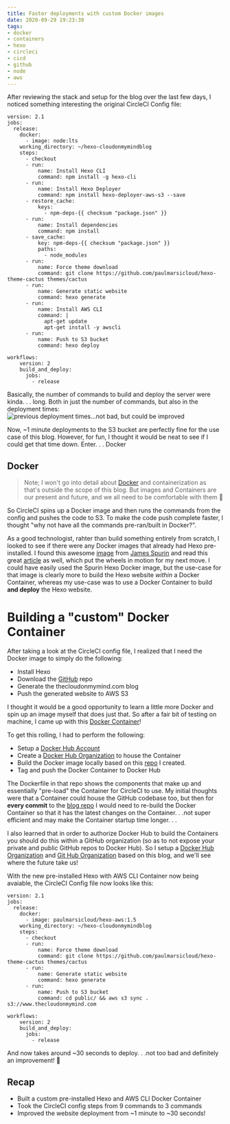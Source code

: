 ```yaml
---
title: Faster deployments with custom Docker images
date: 2020-09-29 19:23:39
tags: 
- docker
- containers
- hexo
- circleci
- cicd
- github
- node
- aws
---
```


After reviewing the stack and setup for the blog over the last few days, I noticed something interesting the original CircleCI Config file:
```
version: 2.1
jobs:
  release:
    docker:
      - image: node:lts
    working_directory: ~/hexo-cloudonmymindblog
    steps:
      - checkout
      - run:
          name: Install Hexo CLI
          command: npm install -g hexo-cli
      - run:
          name: Install Hexo Deployer
          command: npm install hexo-deployer-aws-s3 --save
      - restore_cache:
          keys:
            - npm-deps-{{ checksum "package.json" }}
      - run:
          name: Install dependencies
          command: npm install
      - save_cache:
          key: npm-deps-{{ checksum "package.json" }}
          paths:
            - node_modules
      - run:
          name: Force theme download
          command: git clone https://github.com/paulmarsicloud/hexo-theme-cactus themes/cactus
      - run:
          name: Generate static website
          command: hexo generate
      - run:
          name: Install AWS CLI
          command: |
            apt-get update
            apt-get install -y awscli
      - run:
          name: Push to S3 bucket
          command: hexo deploy

workflows:
    version: 2
    build_and_deploy:
      jobs:
        - release
```

Basically, the number of commands to build and deploy the server were kinda. . . long.  Both in just the number of commands, but also in the deployment times:
![previous deployment times...not bad, but could be improved](/images/1_min_deploys.png)

Now, ~1 minute deployments to the S3 bucket are perfectly fine for the use case of this blog.  However, for fun, I thought it would be neat to see if I could get that time down.  Enter. . . Docker

## Docker
> Note; I won't go into detail about [Docker](https://www.docker.com/) and containerization as that's outside the scope of this blog.  But images and Containers are our present and future, and we all need to be comfortable with them 🙂

So CircleCI spins up a Docker image and then runs the commands from the config and pushes the code to S3.  To make the code push complete faster, I thought "why not have all the commands pre-ran/built in Docker?".  

As a good technologist, rahter than build something entirely from scratch, I looked to see if there were any Docker images that already had Hexo pre-installed.  I found this awesome [image](https://hub.docker.com/r/spurin/hexo) from [James Spurin](https://github.com/spurin) and read this great [article](https://spurin.com/2020/01/04/Creating-a-Blog-Website-with-Docker-Hexo-Github-Free-Hosting-and-HTTPS/) as well, which put the wheels in motion for my next move.  I could have easily used the Spurin Hexo Docker image, but the use-case for that image is clearly more to build the Hexo website _within_ a Docker Container, whereas my use-case was to use a Docker Container to build **and deploy** the Hexo website.

# Building a "custom" Docker Container
After taking a look at the CircleCI config file, I realized that I need the Docker image to simply do the following:
* Install Hexo
* Download the [GitHub](https://github.com/paulmarsicloud/hexo-cloudonmymindblog) repo
* Generate the thecloudonmymind.com blog
* Push the generated website to AWS S3

I thought it would be a good opportunity to learn a little more Docker and spin up an image myself that does just that.  So after a fair bit of testing on machine, I came up with this [Docker Container](https://hub.docker.com/r/cloudonmymind/hexo-aws)!

To get this rolling, I had to perform the following:
* Setup a [Docker Hub Account](https://hub.docker.com/u/paulmarsicloud)
* Create a [Docker Hub Organization](https://hub.docker.com/r/cloudonmymind/) to house the Container
* Build the Docker image locally based on this [repo](https://github.com/cloudonmymind/docker-hexo-aws-base) I created.
* Tag and push the Docker Container to Docker Hub

The Dockerfile in that repo shows the components that make up and essentially "pre-load" the Container for CircleCI to use.  My initial thoughts were that a Container could house the GitHub codebase too, but then for **every commit** to the [blog repo](https://github.com/paulmarsicloud/hexo-cloudonmymindblog) I would need to re-build the Docker Container so that it has the latest changes on the Container. . .not super efficient and may make the Container startup time longer. . .

I also learned that in order to authorize Docker Hub to build the Containers you should do this within a GitHub organization (so as to not expose your private and public GitHub repos to Docker Hub).  So I setup a [Docker Hub Organization](https://hub.docker.com/r/cloudonmymind/) and [Git Hub Organization](https://github.com/cloudonmymind) based on this blog, and we'll see where the future take us!

With the new pre-installed Hexo with AWS CLI Container now being avaiable, the CircleCI Config file now looks like this:
```
version: 2.1
jobs:
  release:
    docker:
      - image: paulmarsicloud/hexo-aws:1.5
    working_directory: ~/hexo-cloudonmymindblog
    steps:
      - checkout
      - run:
          name: Force theme download
          command: git clone https://github.com/paulmarsicloud/hexo-theme-cactus themes/cactus
      - run:
          name: Generate static website
          command: hexo generate
      - run:
          name: Push to S3 bucket
          command: cd public/ && aws s3 sync . s3://www.thecloudonmymind.com

workflows:
    version: 2
    build_and_deploy:
      jobs:
        - release
```

And now takes around ~30 seconds to deploy. . .not too bad and definitely an improvement! 💪


## Recap
* Built a custom pre-installed Hexo and AWS CLI Docker Container
* Took the CircleCI config steps from 9 commands to 3 commands
* Improved the website deployment from ~1 minute to ~30 seconds!

